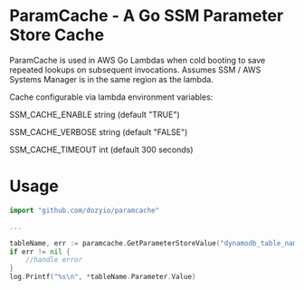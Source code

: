 # ParamCache - A Go SSM Parameter Store Cache

ParamCache is used in AWS Go Lambdas when cold booting to save repeated lookups on subsequent invocations.
Assumes SSM / AWS Systems Manager is in the same region as the lambda.

Cache configurable via lambda environment variables:

SSM_CACHE_ENABLE string (default "TRUE")

SSM_CACHE_VERBOSE string (default "FALSE")

SSM_CACHE_TIMEOUT int (default 300 seconds)


# Usage
```go
import "github.com/dozyio/paramcache"

...

tableName, err := paramcache.GetParameterStoreValue("dynamodb_table_name")
if err != nil {
	//handle error
}
log.Printf("%s\n", *tableName.Parameter.Value)
```
